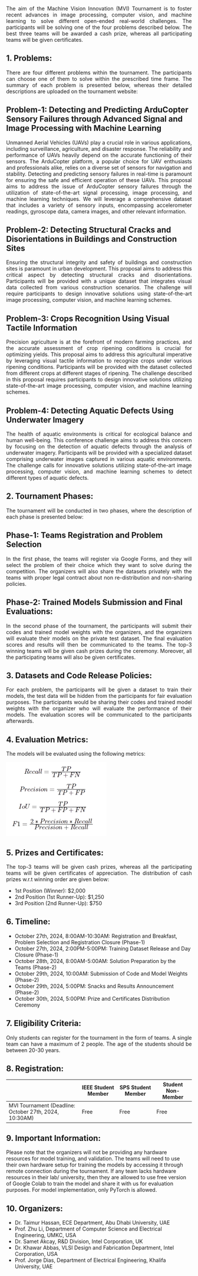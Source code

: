 <p align="justify">
The aim of the Machine Vision Innovation (MVI) Tournament is to foster recent advances in image processing, computer vision, and machine learning to solve different open-ended real-world challenges. The participants will be solving one of the four problems described below. The best three teams will be awarded a cash prize, whereas all participating teams will be given certificates.  
</p>

## 1. Problems:
<p align="justify">
There are four different problems within the tournament. The participants can choose one of them to solve within the prescribed time frame. The summary of each problem is presented below, whereas their detailed descriptions are uploaded on the tournament website:
</p>  

## Problem-1: Detecting and Predicting ArduCopter Sensory Failures through Advanced Signal and Image Processing with Machine Learning
<p align="justify">
Unmanned Aerial Vehicles (UAVs) play a crucial role in various applications, including surveillance, agriculture, and disaster response. The reliability and performance of UAVs heavily depend on the accurate functioning of their sensors. The ArduCopter platform, a popular choice for UAV enthusiasts and professionals alike, relies on a diverse set of sensors for navigation and stability. Detecting and predicting sensory failures in real-time is paramount for ensuring the safe and efficient operation of these UAVs.
This proposal aims to address the issue of ArduCopter sensory failures through the utilization of state-of-the-art signal processing, image processing, and machine learning techniques. We will leverage a comprehensive dataset that includes a variety of sensory inputs, encompassing accelerometer readings, gyroscope data, camera images, and other relevant information.
</p>  

## Problem-2: Detecting Structural Cracks and Disorientations in Buildings and Construction Sites 
<p align="justify">
Ensuring the structural integrity and safety of buildings and construction sites is paramount in urban development. This proposal aims to address this critical aspect by detecting structural cracks and disorientations. Participants will be provided with a unique dataset that integrates visual data collected from various construction scenarios. The challenge will require participants to design innovative solutions using state-of-the-art image processing, computer vision, and machine learning schemes.
</p>  

## Problem-3: Crops Recognition Using Visual Tactile Information
<p align="justify">
Precision agriculture is at the forefront of modern farming practices, and the accurate assessment of crop ripening conditions is crucial for optimizing yields. This proposal aims to address this agricultural imperative by leveraging visual tactile information to recognize crops under various ripening conditions. Participants will be provided with the dataset collected from different crops at different stages of ripening. The challenge described in this proposal requires participants to design innovative solutions utilizing state-of-the-art image processing, computer vision, and machine learning schemes.
</p>  

## Problem-4: Detecting Aquatic Defects Using Underwater Imagery
<p align="justify">
The health of aquatic environments is critical for ecological balance and human well-being. This conference challenge aims to address this concern by focusing on the detection of aquatic defects through the analysis of underwater imagery. Participants will be provided with a specialized dataset comprising underwater images captured in various aquatic environments. The challenge calls for innovative solutions utilizing state-of-the-art image processing, computer vision, and machine learning schemes to detect different types of aquatic defects.
</p>  

## 2. Tournament Phases:
<p align="justify">
The tournament will be conducted in two phases, where the description of each phase is presented below:
</p>  

## Phase-1: Teams Registration and Problem Selection
<p align="justify">
In the first phase, the teams will register via Google Forms, and they will select the problem of their choice which they want to solve during the competition. The organizers will also share the datasets privately with the teams with proper legal contract about non re-distribution and non-sharing policies.
</p>

## Phase-2: Trained Models Submission and Final Evaluations:
<p align="justify">
In the second phase of the tournament, the participants will submit their codes and trained model weights with the organizers, and the organizers will evaluate their models on the private test dataset. The final evaluation scores and results will then be communicated to the teams. The top-3 winning teams will be given cash prizes during the ceremony. Moreover, all the participating teams will also be given certificates.
</p>  

## 3. Datasets and Code Release Policies:
<p align="justify">
For each problem, the participants will be given a dataset to train their models, the test data will be hidden from the participants for fair evaluation purposes. The participants would be sharing their codes and trained model weights with the organizer who will evaluate the performance of their models. The evaluation scores will be communicated to the participants afterwards.
</p>

## 4. Evaluation Metrics:
<p align="justify">
The models will be evaluated using the following metrics:
</p>  

![Metrics](images/metrics.png)

## 5. Prizes and Certificates:
<p align="justify">
The top-3 teams will be given cash prizes, whereas all the participating teams will be given certificates of appreciation. The distribution of cash prizes w.r.t winning order are given below:
</p>

- 1st Position (Winner): $2,000
- 2nd Position (1st Runner-Up): $1,250
- 3rd Position (2nd Runner-Up): $750

## 6. Timeline:

- October 27th, 2024, 8:00AM-10:30AM: Registration and Breakfast, Problem Selection and Registration Closure (Phase-1)
- October 27th, 2024, 2:00PM-5:00PM: Training Dataset Release and Day Closure (Phase-1)
- October 28th, 2024, 8:00AM-5:00AM: Solution Preparation by the Teams (Phase-2)
- October 29th, 2024, 10:00AM: Submission of Code and Model Weights (Phase-2)
- October 29th, 2024, 5:00PM: Snacks and Results Announcement (Phase-2)
- October 30th, 2024, 5:00PM: Prize and Certificates Distribution Ceremony 

## 7. Eligibility Criteria:
<p align="justify">
Only students can register for the tournament in the form of teams. A single team can have a maximum of 2 people. The age of the students should be between 20-30 years. 
</p>

## 8. Registration:

|   | IEEE Student Member | SPS Student Member | Student Non-Member |
| ------------- | ------------- | ------------- | ------------- |
| MVI Tournament (Deadline: October 27th, 2024, 10:30AM)  | Free  | Free  | Free  |

## 9. Important Information:

Please note that the organizers will not be providing any hardware resources for model training, and validation. The teams will need to use their own hardware setup for training the models by accessing it through remote connection during the tournament. If any team lacks hardware resources in their lab/ university, then they are allowed to use free version of Google Colab to train the model and share it with us for evaluation purposes. For model implementation, only PyTorch is allowed.

## 10. Organizers:

- Dr. Taimur Hassan, ECE Department, Abu Dhabi University, UAE
- Prof. Zhu Li, Department of Computer Science and Electrical Engineering, UMKC, USA
- Dr. Samet Akcay, R&D Division, Intel Corporation, UK
- Dr. Khawar Abbas, VLSI Design and Fabrication Department, Intel Corporation, USA
- Prof. Jorge Dias, Department of Electrical Engineering, Khalifa University, UAE
 

